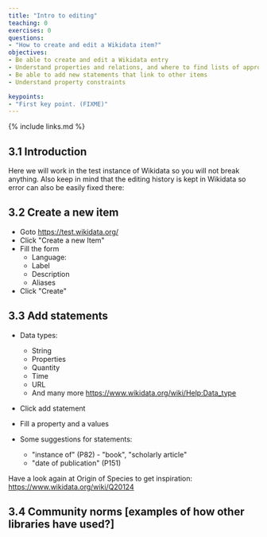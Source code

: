 ```yaml
---
title: "Intro to editing"
teaching: 0
exercises: 0
questions:
- "How to create and edit a Wikidata item?"
objectives:
- Be able to create and edit a Wikidata entry
- Understand properties and relations, and where to find lists of approved properties and relations
- Be able to add new statements that link to other items
- Understand property constraints

keypoints:
- "First key point. (FIXME)"
---
```



{% include links.md %}

## 3.1 Introduction  ##

Here we will work in the test instance of Wikidata so you will not break anything. Also keep in mind that the editing history is kept in Wikidata so error can also be easily fixed there:

## 3.2 Create a new item ##

- Goto https://test.wikidata.org/
- Click "Create a new Item"
- Fill the form 
    - Language:
    - Label
    - Description
    - Aliases
- Click "Create"

## 3.3 Add statements ##

- Data types: 
    - String
    - Properties
    - Quantity
    - Time
    - URL
    - And many more https://www.wikidata.org/wiki/Help:Data_type

- Click add statement
- Fill a property and a values

- Some suggestions for statements:
    - "instance of" (P82) - "book", "scholarly article"
    -  "date of publication" (P151) 

Have a look again at Origin of Species to get inspiration: https://www.wikidata.org/wiki/Q20124

## 3.4 Community norms [examples of how other libraries have used?] ##
